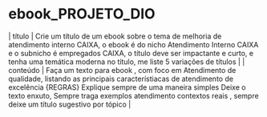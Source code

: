 # ebook_PROJETO_DIO

|  título  | Crie um título de um ebook sobre o tema de melhoria de atendimento interno CAIXA, o ebook é do nicho Atendimento Interno CAIXA e o subnicho é empregados CAIXA, o título deve ser impactante e curto, e tenha uma temática moderna no título, me liste 5 variações de títulos                                                        |
| conteúdo | Faça um texto para ebook , com foco em Atendimento de qualidade, listando as principais característiacas de atendimento de excelência 
{REGRAS} Explique sempre de uma maneira simples Deixe o texto enxuto, Sempre traga exemplos atendimento contextos reais , sempre deixe um título sugestivo por tópico |

